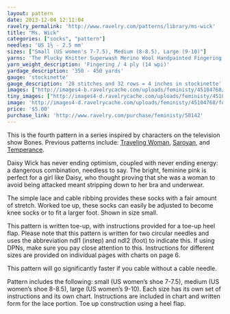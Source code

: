```yaml
---
layout: pattern
date: 2013-12-04 12:11:04
ravelry_permalink: 'http://www.ravelry.com/patterns/library/ms-wick'
title: "Ms. Wick"
categories: ["socks", "pattern"]
needles: 'US 1½ - 2.5 mm'
sizes: ["Small (US women's 7-7.5), Medium (8-8.5), Large (9-10)"]
yarns: 'The Plucky Knitter Superwash Merino Wool Handpainted Fingering Weight (Fingering)'
yarn_weight_description: 'Fingering / 4 ply (14 wpi)'
yardage_description: '350 - 450 yards'
gauge: 'stockinette'
gauge_description: '28 stitches and 32 rows = 4 inches in stockinette'
images: ["http://images4-b.ravelrycache.com/uploads/feministy/45104768/foot-watermark_medium.jpg", "http://images4-b.ravelrycache.com/uploads/feministy/45105015/leg-watermark_medium.jpg", "http://images4.ravelrycache.com/uploads/feministy/45104712/blocker-watermark_medium.jpg"]
tiny_images: ["http://images4-d.ravelrycache.com/uploads/feministy/45104768/foot-watermark_square.jpg", "http://images4-b.ravelrycache.com/uploads/feministy/45105015/leg-watermark_square.jpg", "http://images4-b.ravelrycache.com/uploads/feministy/45104712/blocker-watermark_square.jpg"]
image: 'http://images4-d.ravelrycache.com/uploads/feministy/45104768/foot-watermark_square.jpg'
price: '$5.00'
purchase_link: 'http://www.ravelry.com/purchase/feministy/50142'
---
```

<p>This is the fourth pattern in a series inspired by characters on the television show Bones. Previous patterns include: <a href='http://www.ravelry.com/patterns/library/traveling-woman'>Traveling Woman</a>, <a href='http://www.ravelry.com/patterns/library/saroyan'>Saroyan</a>, and <a href='http://www.ravelry.com/patterns/library/temperance'>Temperance</a>.</p>

<p>Daisy Wick has never ending optimism, coupled with never ending energy: a dangerous combination, needless to say. The bright, feminine pink is perfect for a girl like Daisy, who thought proving that she was a woman to avoid being attacked meant stripping down to her bra and underwear.</p>

<p>The simple lace and cable ribbing provides these socks with a fair amount of stretch. Worked toe up, these socks can easily be adjusted to become knee socks or to fit a larger foot. Shown in size small.</p>

<p>This pattern is written toe-up, with instructions provided for a toe-up heel flap. Please note that this pattern is written for two circular needles and uses the abbreviation ndl1 (instep) and ndl2 (foot) to indicate this. If using DPNs, make sure you pay close attention to this. Instructions for different sizes are provided on individual pages with charts on page 6.</p>

<p>This pattern will go significantly faster if you cable without a cable needle.</p>

<p>Pattern includes the following: small (US women’s shoe 7-7.5), medium (US women’s shoe 8-8.5), large (US women’s 9-10). Each size has its own set of instructions and its own chart. Instructions are included in chart and written form for the lace portion. Toe up construction using a heel flap.</p>